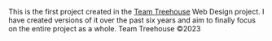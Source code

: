 This is the first project created in the <a href="https://teamtreehouse.com/" target="_blank">Team Treehouse</a> Web Design project.  I have created versions of it over the past six years and aim to finally focus on the entire project as a whole.  Team Treehouse ©2023


